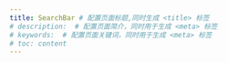 ```yaml
---
title: SearchBar # 配置页面标题,同时生成 <title> 标签
# description:  # 配置页面简介，同时用于生成 <meta> 标签
# keywords:  # 配置页面关键词，同时用于生成 <meta> 标签
# toc: content
---
```

